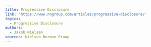 ```yaml
---
title: Progressive Disclosure
link: 'https://www.nngroup.com/articles/progressive-disclosure/'
topics:
  - Progressive Disclosure
authors:
  - Jakob Nielsen
sources: Nielsen Norman Group
---
```


